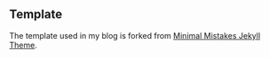 
## Template
The template used in my blog is forked from [Minimal Mistakes Jekyll Theme](https://mmistakes.github.io/minimal-mistakes/).
